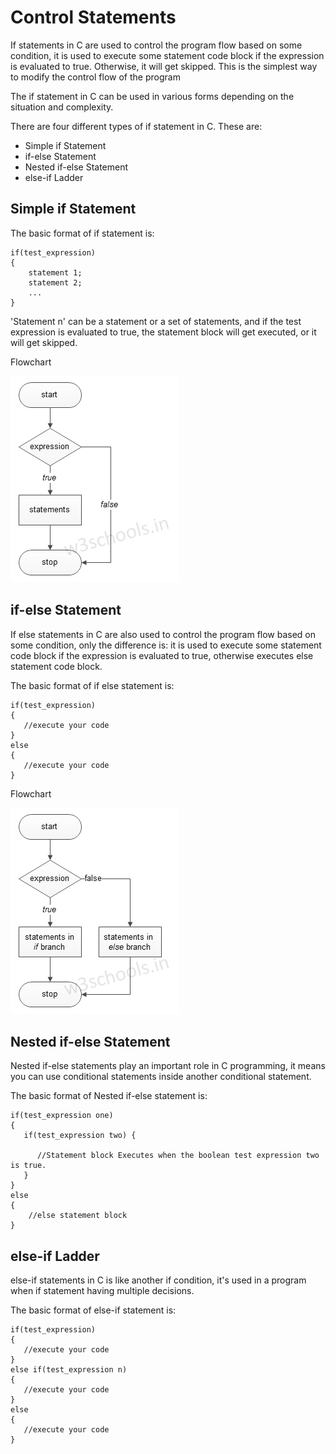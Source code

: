 # Control Statements

If statements in C are used to control the program flow based on some condition, it is used to execute some statement code block if the expression is evaluated to true. Otherwise, it will get skipped. This is the simplest way to modify the control flow of the program

The if statement in C can be used in various forms depending on the situation and complexity.

There are four different types of if statement in C. These are:

* Simple if Statement
* if-else Statement
* Nested if-else Statement
* else-if Ladder

## Simple if Statement

The basic format of if statement is:

```text
if(test_expression)
{
    statement 1;
    statement 2;
    ...
}
```

'Statement n' can be a statement or a set of statements, and if the test expression is evaluated to true, the statement block will get executed, or it will get skipped.

Flowchart

![](c-if.png)

## if-else Statement

If else statements in C are also used to control the program flow based on some condition, only the difference is: it is used to execute some statement code block if the expression is evaluated to true, otherwise executes else statement code block.

The basic format of if else statement is:

```text
if(test_expression)
{
   //execute your code
}
else
{
   //execute your code
}
```

Flowchart

![](c-if-else.png)

## Nested if-else Statement

Nested if-else statements play an important role in C programming, it means you can use conditional statements inside another conditional statement.

The basic format of Nested if-else statement is:

```text
if(test_expression one)
{
   if(test_expression two) {

      //Statement block Executes when the boolean test expression two is true.
   }
}
else
{
    //else statement block
}
```

## else-if Ladder

else-if statements in C is like another if condition, it's used in a program when if statement having multiple decisions.

The basic format of else-if statement is:

```text
if(test_expression)
{
   //execute your code
}
else if(test_expression n)
{
   //execute your code
}
else
{
   //execute your code
}
```

